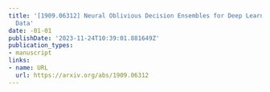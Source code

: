 ```yaml
---
title: '[1909.06312] Neural Oblivious Decision Ensembles for Deep Learning on Tabular
  Data'
date: -01-01
publishDate: '2023-11-24T10:39:01.881649Z'
publication_types:
- manuscript
links:
- name: URL
  url: https://arxiv.org/abs/1909.06312
---
```

